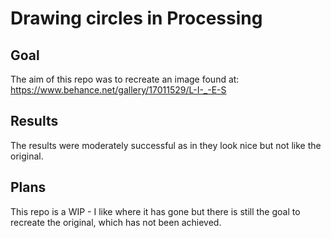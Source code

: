 Drawing circles in Processing 
==============
Goal
-----
The aim of this repo was to recreate an image found at: https://www.behance.net/gallery/17011529/L-I-_-E-S

Results
----------
The results were moderately successful as in they look nice but not like the original.

Plans
---------
This repo is a WIP - I like where it has gone but there is still the goal to recreate the original, which has not been achieved.